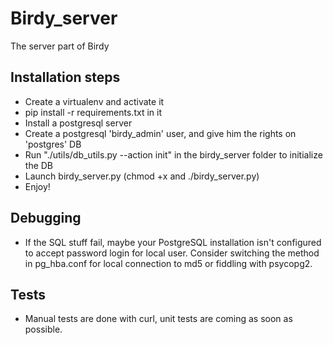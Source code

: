 Birdy_server
============

The server part of Birdy


## Installation steps

- Create a virtualenv and activate it
- pip install -r requirements.txt in it
- Install a postgresql server
- Create a postgresql 'birdy_admin' user, and give him the rights on 'postgres' DB
- Run "./utils/db_utils.py --action init" in the birdy_server folder to initialize the DB
- Launch birdy_server.py (chmod +x and ./birdy_server.py)
- Enjoy!

## Debugging
- If the SQL stuff fail, maybe your PostgreSQL installation isn't configured to accept password login for local user. Consider switching the method in pg_hba.conf for local connection to md5 or fiddling with psycopg2.

## Tests
- Manual tests are done with curl, unit tests are coming as soon as possible.
